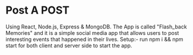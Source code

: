 # Post A POST
Using React, Node.js, Express & MongoDB.
The App is called "Flash_back Memories" and it is a simple social media app that allows users to post interesting events that happened in their lives.
Setup:- run npm i && npm start for both client and server side to start the app.


